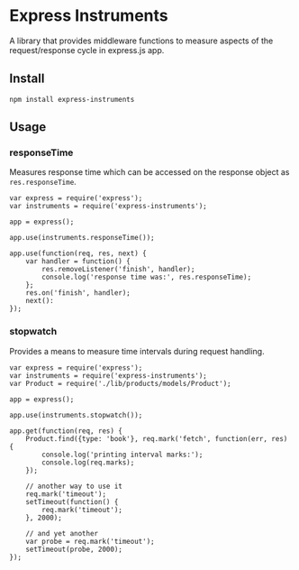 # Express Instruments

A library that provides middleware functions to measure aspects of the
request/response cycle in express.js app.

## Install

    npm install express-instruments

## Usage

### responseTime

Measures response time which can be accessed on the response object as
`res.responseTime`.


    var express = require('express');
    var instruments = require('express-instruments');

    app = express();

    app.use(instruments.responseTime());

    app.use(function(req, res, next) {
        var handler = function() {
            res.removeListener('finish', handler);
            console.log('response time was:', res.responseTime);
        };
        res.on('finish', handler);
        next():
    });

### stopwatch

Provides a means to measure time intervals during request handling.


    var express = require('express');
    var instruments = require('express-instruments');
    var Product = require('./lib/products/models/Product');

    app = express();

    app.use(instruments.stopwatch());

    app.get(function(req, res) {
        Product.find({type: 'book'}, req.mark('fetch', function(err, res) {
            console.log('printing interval marks:');
            console.log(req.marks);
        });

        // another way to use it
        req.mark('timeout');
        setTimeout(function() {
            req.mark('timeout');
        }, 2000);

        // and yet another
        var probe = req.mark('timeout');
        setTimeout(probe, 2000);
    });

